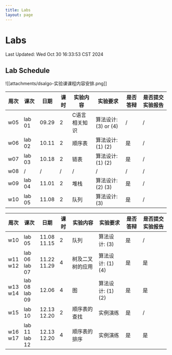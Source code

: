 ```yaml
---
title: Labs
layout: page
---
```


# Labs

Last Updated: Wed Oct 30 16:33:53 CST 2024

## Lab Schedule

![[attachments/dsalgo-实验课课程内容安排.png]]

| 周次  | 课次     | 日期    | 课时  | 实验内容    | 实验要求             | 是否答辩 | 是否提交实验报告 |
| --- | ------ | ----- | --- | ------- | ---------------- | ---- | -------- |
| w05 | lab 01 | 09.29 | 2   | C语言相关知识 | 算法设计: (3) or (4) | /    | /        |
| w06 | lab 02 | 10.11 | 2   | 顺序表     | 算法设计: (1) (2)    | 是    | /        |
| w07 | lab 03 | 10.18 | 2   | 链表      | 算法设计: (1) (2)    | 是    | /        |
| w08 | /      | /     | /   | /       | /                | /    | /        |
| w09 | lab 04 | 11.01 | 2   | 堆栈      | 算法设计: (2) (3)    | 是    | /        |
| w10 | lab 05 | 11.08 | 2   | 队列      | 算法设计: (3)        | 是    | /        |

| 周次         | 课次               | 日期             | 课时  | 实验内容     | 实验要求          | 是否答辩 | 是否提交实验报告 |
| ---------- | ---------------- | -------------- | --- | -------- | ------------- | ---- | -------- |
| w10        | lab 05           | 11.08<br>11.15 | 2   | 队列       | 算法设计: (3)     | 是    | /        |
| w11<br>w12 | lab 06<br>lab 07 | 11.22<br>11.29 | 4   | 树及二叉树的应用 | 算法设计: (1) (4) | 是    | 是        |
| w13<br>w14 | lab 08<br>lab 09 | 12.06          | 4   | 图        | 算法设计: (1) (2) | 是    | 是        |
| w15        | lab 10           | 12.13<br>12.20 | 2   | 顺序表的查找   | 实例演练          | 是    | /        |
| w16<br>w17 | lab 11<br>lab 12 | 12.13<br>12.20 | 4   | 顺序表的排序   | 实例演练          | 是    | 是        |


